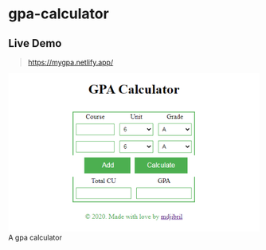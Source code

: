 # gpa-calculator

## Live Demo
> https://mygpa.netlify.app/

![Layout](screenshot/front.png)
A gpa calculator
